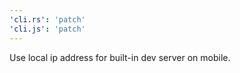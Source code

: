 ```yaml
---
'cli.rs': 'patch'
'cli.js': 'patch'
---
```


Use local ip address for built-in dev server on mobile.

